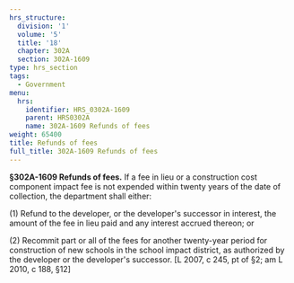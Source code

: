 ```yaml
---
hrs_structure:
  division: '1'
  volume: '5'
  title: '18'
  chapter: 302A
  section: 302A-1609
type: hrs_section
tags:
  - Government
menu:
  hrs:
    identifier: HRS_0302A-1609
    parent: HRS0302A
    name: 302A-1609 Refunds of fees
weight: 65400
title: Refunds of fees
full_title: 302A-1609 Refunds of fees
---
```

**§302A-1609 Refunds of fees.** If a fee in lieu or a construction cost component impact fee is not expended within twenty years of the date of collection, the department shall either:

(1) Refund to the developer, or the developer's successor in interest, the amount of the fee in lieu paid and any interest accrued thereon; or

(2) Recommit part or all of the fees for another twenty-year period for construction of new schools in the school impact district, as authorized by the developer or the developer's successor. [L 2007, c 245, pt of §2; am L 2010, c 188, §12]